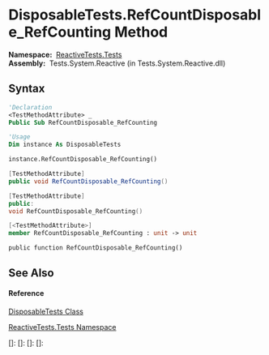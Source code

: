 # DisposableTests.RefCountDisposable\_RefCounting Method

**Namespace:**  [ReactiveTests.Tests](ReactiveTests.Tests\ReactiveTests.Tests.md)  
**Assembly:**  Tests.System.Reactive (in Tests.System.Reactive.dll)

## Syntax

```vb
'Declaration
<TestMethodAttribute> _
Public Sub RefCountDisposable_RefCounting
```

```vb
'Usage
Dim instance As DisposableTests

instance.RefCountDisposable_RefCounting()
```

```csharp
[TestMethodAttribute]
public void RefCountDisposable_RefCounting()
```

```c++
[TestMethodAttribute]
public:
void RefCountDisposable_RefCounting()
```

```fsharp
[<TestMethodAttribute>]
member RefCountDisposable_RefCounting : unit -> unit 
```

```jscript
public function RefCountDisposable_RefCounting()
```

## See Also

#### Reference

[DisposableTests Class](DisposableTests\DisposableTests.md)

[ReactiveTests.Tests Namespace](ReactiveTests.Tests\ReactiveTests.Tests.md)

[]: 
[]: 
[]: 
[]: 
